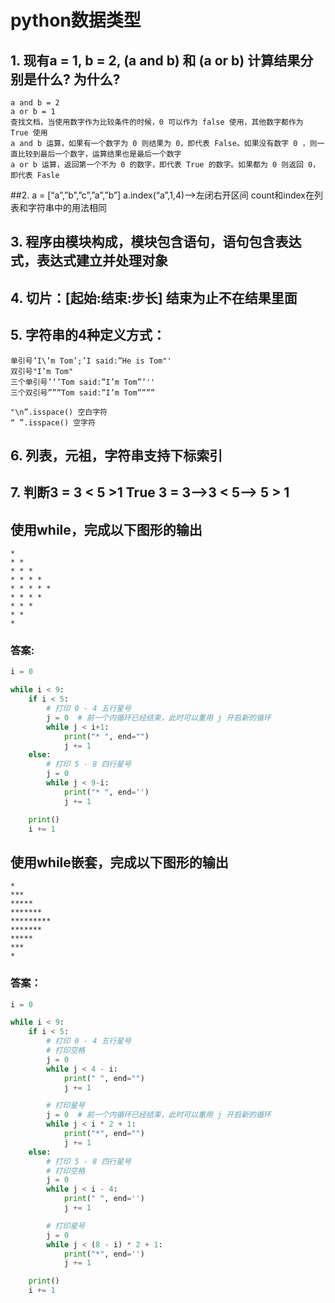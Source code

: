 # python数据类型
## 1. 现有a = 1, b = 2, (a and b) 和 (a or b) 计算结果分别是什么? 为什么?
    a and b = 2
    a or b = 1
    查找文档，当使用数字作为比较条件的时候，0 可以作为 false 使用，其他数字都作为 True 使用
    a and b 运算，如果有一个数字为 0 则结果为 0，即代表 False。如果没有数字 0 ，则一直比较到最后一个数字，运算结果也是最后一个数字
    a or b 运算，返回第一个不为 0 的数字，即代表 True 的数字。如果都为 0 则返回 0，即代表 Fasle

##2. a = [“a”,”b”,”c”,”a”,”b”]
    a.index(“a”,1,4)—>左闭右开区间
    count和index在列表和字符串中的用法相同

## 3. 程序由模块构成，模块包含语句，语句包含表达式，表达式建立并处理对象

## 4. 切片：[起始:结束:步长] 结束为止不在结果里面

## 5. 字符串的4种定义方式：
    单引号’I\’m Tom’;’I said:”He is Tom"'
    双引号"I’m Tom"
    三个单引号’’’Tom said:”I’m Tom”’''
    三个双引号”””Tom said:”I’m Tom””””

    "\n”.isspace() 空白字符
    “ ”.isspace() 空字符

## 6. 列表，元祖，字符串支持下标索引

## 7. 判断3 = 3 < 5 >1 True 3 = 3—>3 < 5—> 5 > 1


## 使用while，完成以下图形的输出
```
*
* *
* * *
* * * *
* * * * *
* * * *
* * *
* *
*
```
### 答案:
```python
i = 0

while i < 9:
    if i < 5:
        # 打印 0 - 4 五行星号
        j = 0  # 前一个内循环已经结束，此时可以重用 j 开启新的循环
        while j < i+1:
            print("* ", end="")
            j += 1
    else:
        # 打印 5 - 8 四行星号
        j = 0
        while j < 9-i:
            print("* ", end='')
            j += 1

    print()
    i += 1
```

## 使用while嵌套，完成以下图形的输出

```
*
***
*****
*******
*********
*******
*****
***
*
```

### 答案：

```python
i = 0

while i < 9:
    if i < 5:
        # 打印 0 - 4 五行星号
        # 打印空格
        j = 0
        while j < 4 - i:
            print(" ", end="")
            j += 1

        # 打印星号
        j = 0  # 前一个内循环已经结束，此时可以重用 j 开启新的循环
        while j < i * 2 + 1:
            print("*", end="")
            j += 1
    else:
        # 打印 5 - 8 四行星号
        # 打印空格
        j = 0
        while j < i - 4:
            print(" ", end='')
            j += 1

        # 打印星号
        j = 0
        while j < (8 - i) * 2 + 1:
            print("*", end='')
            j += 1

    print()
    i += 1
```